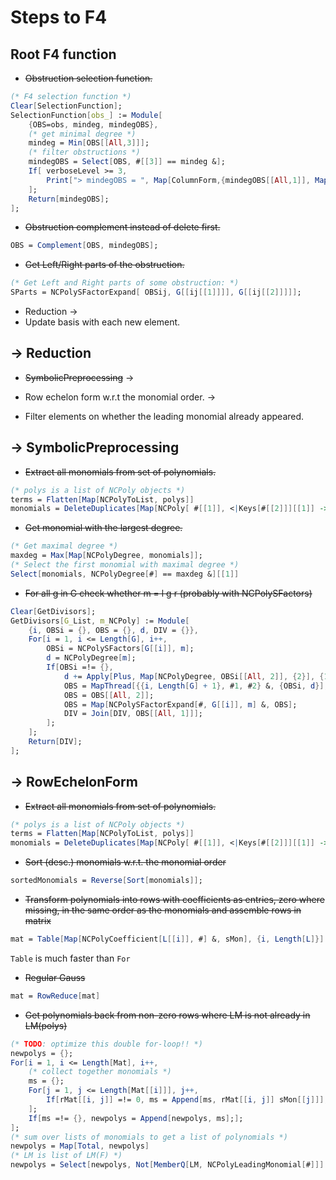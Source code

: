 # Steps to F4

## Root F4 function

* ~~Obstruction selection function.~~

```Mathematica
(* F4 selection function *)
Clear[SelectionFunction];
SelectionFunction[obs_] := Module[
    {OBS=obs, mindeg, mindegOBS},
    (* get minimal degree *)
    mindeg = Min[OBS[[All,3]]];
    (* filter obstructions *)
    mindegOBS = Select[OBS, #[[3]] == mindeg &];
    If[ verboseLevel >= 3,
        Print["> mindegOBS = ", Map[ColumnForm,{mindegOBS[[All,1]], Map[NCPolyDisplay[#, labels]&, Map[Part[#, 2]&, mindegOBS], {3}], mindegOBS[[All,3]]}]];
    ];
    Return[mindegOBS];
];
```

* ~~Obstruction complement instead of delete first.~~

```Mathematica
OBS = Complement[OBS, mindegOBS];
```

* ~~Get Left/Right parts of the obstruction.~~

```Mathematica
(* Get Left and Right parts of some obstruction: *)
SParts = NCPolySFactorExpand[ OBSij, G[[ij[[1]]]], G[[ij[[2]]]]];
```

* Reduction ->
* Update basis with each new element.

## -> Reduction

* ~~SymbolicPreprocessing~~ ->

* Row echelon form w.r.t the monomial order. ->

* Filter elements on whether the leading monomial already appeared.

## -> SymbolicPreprocessing

* ~~Extract all monomials from set of polynomials.~~

```Mathematica
(* polys is a list of NCPoly objects *)
terms = Flatten[Map[NCPolyToList, polys]]
monomials = DeleteDuplicates[Map[NCPoly[ #[[1]], <|Keys[#[[2]]][[1]] -> 1|>] &, terms]]
```

* ~~Get monomial with the largest degree.~~

```Mathematica
(* Get maximal degree *)
maxdeg = Max[Map[NCPolyDegree, monomials]];
(* Select the first monomial with maximal degree *)
Select[monomials, NCPolyDegree[#] == maxdeg &][[1]]
```

* ~~For all g in G check whether m = l g r (probably with NCPolySFactors)~~

```Mathematica
Clear[GetDivisors];
GetDivisors[G_List, m_NCPoly] := Module[
    {i, OBSi = {}, OBS = {}, d, DIV = {}},
    For[i = 1, i <= Length[G], i++,
        OBSi = NCPolySFactors[G[[i]], m];
        d = NCPolyDegree[m];
        If[OBSi =!= {},
            d += Apply[Plus, Map[NCPolyDegree, OBSi[[All, 2]], {2}], {1}];
            OBS = MapThread[{{i, Length[G] + 1}, #1, #2} &, {OBSi, d}];
            OBS = OBS[[All, 2]];
            OBS = Map[NCPolySFactorExpand[#, G[[i]], m] &, OBS];
            DIV = Join[DIV, OBS[[All, 1]]];
        ];
    ];
    Return[DIV];
];
```

## -> RowEchelonForm

* ~~Extract all monomials from set of polynomials.~~

```Mathematica
(* polys is a list of NCPoly objects *)
terms = Flatten[Map[NCPolyToList, polys]]
monomials = DeleteDuplicates[Map[NCPoly[ #[[1]], <|Keys[#[[2]]][[1]] -> 1|>] &, terms]]
```

* ~~Sort (desc.) monomials w.r.t. the monomial order~~

```Mathematica
sortedMonomials = Reverse[Sort[monomials]];
```

* ~~Transform polynomials into rows with coefficients as entries, zero where
  missing, in the same order as the monomials and assemble rows in matrix~~

```Mathematica
mat = Table[Map[NCPolyCoefficient[L[[i]], #] &, sMon], {i, Length[L]}]
```
`Table` is much faster than `For`

* ~~Regular Gauss~~

```Mathematica
mat = RowReduce[mat]
```

* ~~Get polynomials back from non-zero rows where LM is not already in LM(polys)~~

```Mathematica
(* TODO: optimize this double for-loop!! *)
newpolys = {};
For[i = 1, i <= Length[Mat], i++,
    (* collect together monomials *)
    ms = {};
    For[j = 1, j <= Length[Mat[[i]]], j++,
        If[rMat[[i, j]] =!= 0, ms = Append[ms, rMat[[i, j]] sMon[[j]]];];
    ];
    If[ms =!= {}, newpolys = Append[newpolys, ms];];
];
(* sum over lists of monomials to get a list of polynomials *)
newpolys = Map[Total, newpolys]
(* LM is list of LM(F) *)
newpolys = Select[newpolys, Not[MemberQ[LM, NCPolyLeadingMonomial[#]]] &]
```
